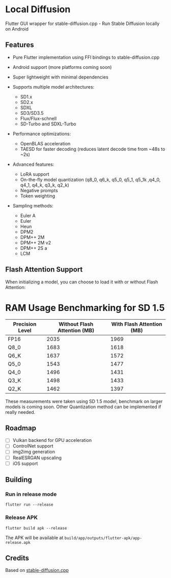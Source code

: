 # Local Diffusion

Flutter GUI wrapper for stable-diffusion.cpp - Run Stable Diffusion locally on Android

## Features

- Pure Flutter implementation using FFI bindings to stable-diffusion.cpp
- Android support (more platforms coming soon)
- Super lightweight with minimal dependencies
- Supports multiple model architectures:
    - SD1.x
    - SD2.x
    - SDXL
    - SD3/SD3.5
    - Flux/Flux-schnell
    - SD-Turbo and SDXL-Turbo

- Performance optimizations:
    - OpenBLAS acceleration
    - TAESD for faster decoding (reduces latent decode time from ~48s to ~2s)

- Advanced features:
    - LoRA support
    - On-the-fly model quantization (q8_0, q6_k, q5_0, q5_1, q5_1k ,q4_0, q4_1, q4_k, q3_k, q2_k)
    - Negative prompts
    - Token weighting

- Sampling methods:
    - Euler A
    - Euler
    - Heun
    - DPM2
    - DPM++ 2M
    - DPM++ 2M v2
    - DPM++ 2S a
    - LCM

## Flash Attention Support

When initializing a model, you can choose to load it with or without Flash Attention:

# RAM Usage Benchmarking for SD 1.5

| Precision Level | Without Flash Attention (MB) | With Flash Attention (MB) |
|------------------|-----------------------------|----------------------------|
| FP16            | 2035                        | 1969                       |
| Q8_0            | 1683                        | 1618                       |
| Q6_K            | 1637                        | 1572                       |
| Q5_0            | 1543                        | 1477                       |
| Q4_0            | 1496                        | 1431                       |
| Q3_K            | 1498                        | 1433                       |
| Q2_K            | 1462                        | 1397                       |


These measurements were taken using SD 1.5 model, benchmark on larger models is coming soon.
Other Quantization method can be implemented if really needed.
## Roadmap

- [ ] Vulkan backend for GPU acceleration
- [ ] ControlNet support
- [ ] img2img generation
- [ ] RealESRGAN upscaling
- [ ] iOS support

## Building

### Run in release mode
`flutter run --release`

### Release APK

`flutter build apk --release`

The APK will be available at `build/app/outputs/flutter-apk/app-release.apk`

## Credits

Based on [stable-diffusion.cpp](https://github.com/leejet/stable-diffusion.cpp)
